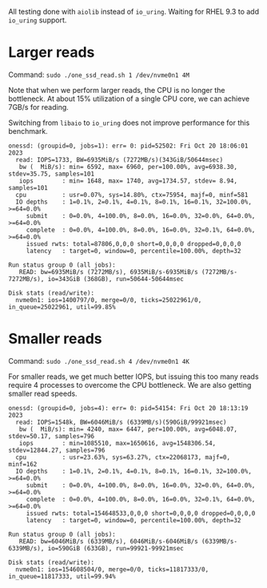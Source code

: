 All testing done with `aiolib` instead of `io_uring`. Waiting for RHEL 9.3 to add `io_uring` support. 

# Larger reads

Command: `sudo ./one_ssd_read.sh 1 /dev/nvme0n1 4M`

Note that when we perform larger reads, the CPU is no longer the bottleneck. At about 15% utilization of a single CPU core, we can achieve 7GB/s for reading. 

Switching from `libaio` to `io_uring` does not improve performance for this benchmark. 

```
onessd: (groupid=0, jobs=1): err= 0: pid=52502: Fri Oct 20 18:06:01 2023
  read: IOPS=1733, BW=6935MiB/s (7272MB/s)(343GiB/50644msec)
   bw (  MiB/s): min= 6592, max= 6960, per=100.00%, avg=6938.30, stdev=35.75, samples=101
   iops        : min= 1648, max= 1740, avg=1734.57, stdev= 8.94, samples=101
  cpu          : usr=0.07%, sys=14.80%, ctx=75954, majf=0, minf=581
  IO depths    : 1=0.1%, 2=0.1%, 4=0.1%, 8=0.1%, 16=0.1%, 32=100.0%, >=64=0.0%
     submit    : 0=0.0%, 4=100.0%, 8=0.0%, 16=0.0%, 32=0.0%, 64=0.0%, >=64=0.0%
     complete  : 0=0.0%, 4=100.0%, 8=0.0%, 16=0.0%, 32=0.1%, 64=0.0%, >=64=0.0%
     issued rwts: total=87806,0,0,0 short=0,0,0,0 dropped=0,0,0,0
     latency   : target=0, window=0, percentile=100.00%, depth=32

Run status group 0 (all jobs):
   READ: bw=6935MiB/s (7272MB/s), 6935MiB/s-6935MiB/s (7272MB/s-7272MB/s), io=343GiB (368GB), run=50644-50644msec

Disk stats (read/write):
  nvme0n1: ios=1400797/0, merge=0/0, ticks=25022961/0, in_queue=25022961, util=99.85%
```

# Smaller reads

Command: `sudo ./one_ssd_read.sh 4 /dev/nvme0n1 4K`

For smaller reads, we get much better IOPS, but issuing this too many reads require 4 processes to overcome the CPU bottleneck. We are also getting smaller read speeds. 

```
onessd: (groupid=0, jobs=4): err= 0: pid=54154: Fri Oct 20 18:13:19 2023
  read: IOPS=1548k, BW=6046MiB/s (6339MB/s)(590GiB/99921msec)
   bw (  MiB/s): min= 4240, max= 6447, per=100.00%, avg=6048.07, stdev=50.17, samples=796
   iops        : min=1085510, max=1650616, avg=1548306.54, stdev=12844.27, samples=796
  cpu          : usr=23.63%, sys=63.27%, ctx=22068173, majf=0, minf=162
  IO depths    : 1=0.1%, 2=0.1%, 4=0.1%, 8=0.1%, 16=0.1%, 32=100.0%, >=64=0.0%
     submit    : 0=0.0%, 4=100.0%, 8=0.0%, 16=0.0%, 32=0.0%, 64=0.0%, >=64=0.0%
     complete  : 0=0.0%, 4=100.0%, 8=0.0%, 16=0.0%, 32=0.1%, 64=0.0%, >=64=0.0%
     issued rwts: total=154648533,0,0,0 short=0,0,0,0 dropped=0,0,0,0
     latency   : target=0, window=0, percentile=100.00%, depth=32

Run status group 0 (all jobs):
   READ: bw=6046MiB/s (6339MB/s), 6046MiB/s-6046MiB/s (6339MB/s-6339MB/s), io=590GiB (633GB), run=99921-99921msec

Disk stats (read/write):
  nvme0n1: ios=154608504/0, merge=0/0, ticks=11817333/0, in_queue=11817333, util=99.94%
```